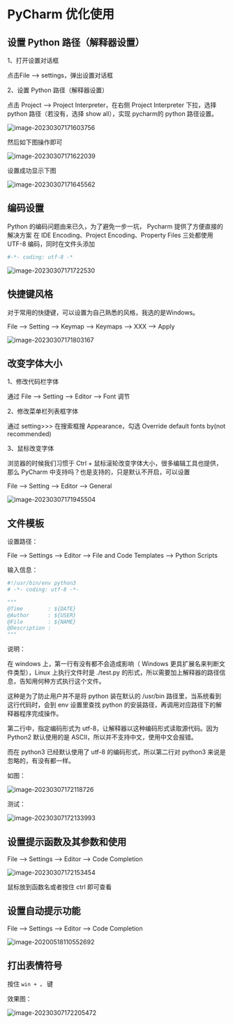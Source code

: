 # PyCharm 优化使用

## 设置 Python 路径（解释器设置）

1、打开设置对话框

点击File --> settings，弹出设置对话框

2、设置 Python 路径（解释器设置）

点击 Project --> Project Interpreter，在右侧 Project Interpreter 下拉，选择 python 路径（若没有，选择 show all），实现 pycharm的 python 路径设置。

![image-20230307171603756](https://cdn.jsdelivr.net/gh/binlingChen/image@main/img/image-20230307171603756.png)

然后如下图操作即可

![image-20230307171622039](https://cdn.jsdelivr.net/gh/binlingChen/image@main/img/image-20230307171622039.png)

设置成功显示下图

![image-20230307171645562](https://cdn.jsdelivr.net/gh/binlingChen/image@main/img/image-20230307171645562.png)

## 编码设置

Python 的编码问题由来已久，为了避免一步一坑， Pycharm 提供了方便直接的解决方案
在 IDE Encoding、Project Encoding、Property Files 三处都使用 UTF-8 编码，同时在文件头添加

```python
#-*- coding: utf-8 -*
```

![image-20230307171722530](https://cdn.jsdelivr.net/gh/binlingChen/image@main/img/image-20230307171722530.png)

## 快捷键风格

对于常用的快捷键，可以设置为自己熟悉的风格，我选的是Windows。

File --> Setting --> Keymap --> Keymaps --> XXX --> Apply

![image-20230307171803167](https://cdn.jsdelivr.net/gh/binlingChen/image@main/img/image-20230307171803167.png)

## 改变字体大小

1、修改代码栏字体

通过 File --> Setting --> Editor --> Font 调节

2、修改菜单栏列表框字体

通过 setting>>> 在搜索框搜 Appearance，勾选 Override default fonts by(not recommended)

3、鼠标改变字体

浏览器的时候我们习惯于 Ctrl + 鼠标滚轮改变字体大小，很多编辑工具也提供，那么 PyCharm 中支持吗？也是支持的，只是默认不开启，可以设置

File --> Setting --> Editor --> General

![image-20230307171945504](https://cdn.jsdelivr.net/gh/binlingChen/image@main/img/image-20230307171945504.png)

## 文件模板

设置路径：

File --> Settings --> Editor --> File and Code Templates --> Python Scripts

输入信息：

```python
#!/usr/bin/env python3
# -*- coding: utf-8 -*-

"""
@Time        : ${DATE}
@Author      : ${USER}
@File        : ${NAME}
@Description : 
"""
```

说明：

在 windows 上，第一行有没有都不会造成影响（ Windows 更具扩展名来判断文件类型），Linux 上执行文件时是 ./test.py 的形式，所以需要加上解释器的路径信息，告知用何种方式执行这个文件。

这种是为了防止用户并不是将 python 装在默认的 /usr/bin 路径里，当系统看到这行代码时，会到 env 设置里查找 python 的安装路径，再调用对应路径下的解释器程序完成操作。

第二行中，指定编码形式为 utf-8，让解释器以这种编码形式读取源代码。因为 Python2 默认使用的是 ASCII，所以并不支持中文，使用中文会报错。

而在 python3 已经默认使用了 utf-8 的编码形式，所以第二行对 python3 来说是忽略的，有没有都一样。



如图：

![image-20230307172118726](https://cdn.jsdelivr.net/gh/binlingChen/image@main/img/image-20230307172118726.png)

测试：

![image-20230307172133993](https://cdn.jsdelivr.net/gh/binlingChen/image@main/img/image-20230307172133993.png)

## 设置提示函数及其参数和使用

File --> Settings --> Editor --> Code Completion

![image-20230307172153454](https://cdn.jsdelivr.net/gh/binlingChen/image@main/img/image-20230307172153454.png)

鼠标放到函数名或者按住 ctrl 即可查看

## 设置自动提示功能

File --> Settings --> Editor --> Code Completion

![image-20200518110552692](https://gitee.com/wugenqiang/PictureBed/raw/master/NoteBook/20200518110553.png)

## 打出表情符号

按住 `win + 。` 键

效果图：

![image-20230307172205472](https://cdn.jsdelivr.net/gh/binlingChen/image@main/img/image-20230307172205472.png)